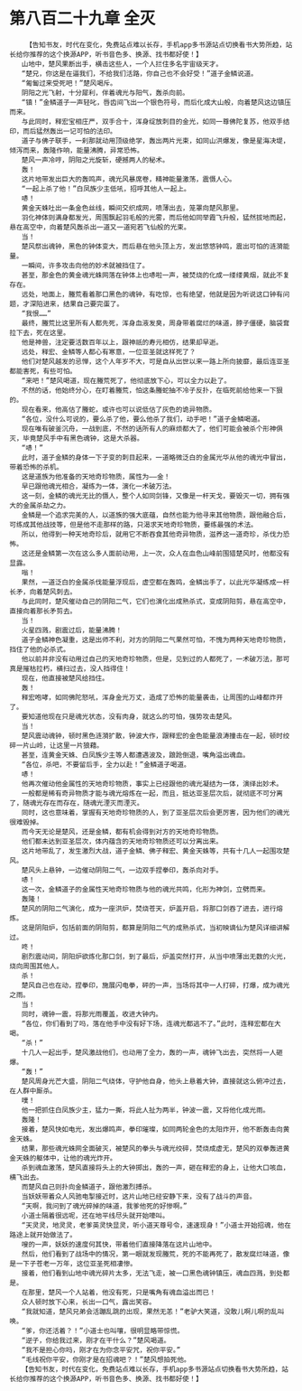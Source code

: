 # 第八百二十九章 全灭
        【告知书友，时代在变化，免费站点难以长存，手机app多书源站点切换看书大势所趋，站长给你推荐的这个换源APP，听书音色多、换源、找书都好使！】
       山地中，楚风果断出手，横击这些人，一个人拦住多名宇宙级天才。
       “楚兄，你这是在逼我们，不给我们活路，你自己也不会好受！”道子金鳞说道。
       “匍匐过来受死吧！”楚风喝斥。
       阴阳之光飞射，十分犀利，伴着魂光与阳气，轰杀向前。
       “镇！”金鳞道子一声轻叱，唇齿间飞出一个银色符号，而后化成大山般，向着楚风这边镇压而来。
       与此同时，释宏宝相庄严，双手合十，浑身绽放刺目的金光，如同一尊佛陀复苏，他双手结印，而后猛然轰出一记可怕的法印。
       道子与佛子联手，一刹那就动用顶级绝学，轰出两片光束，如同山洪爆发，像是星海决堤，倾泻而来，轰隆作响，能量沸腾，异常恐怖。
       楚风一声冷哼，阴阳之光旋斩，硬撼两人的秘术。
       轰！
       这片地带发出巨大的轰鸣声，魂光风暴席卷，精神能量激荡，震慑人心。
       “一起上杀了他！”白凤族少主低吼，招呼其他人一起上。
       哧！
       黄金天蛛吐出一条金色丝线，瞬间交织成网，喷薄出去，笼罩向楚风那里。
       羽化神体则满身都发光，周围飘起羽毛般的光雾，而后他如同举霞飞升般，猛然拔地而起，悬在高空中，向着楚风轰杀出一道又一道宛若飞仙般的光束。
       当！
       楚风祭出魂钟，黑色的钟体变大，而后悬在他头顶上方，发出悠悠钟鸣，震出可怕的涟漪能量。
       一瞬间，许多攻击向他的妙术就被挡住了。
       甚至，那金色的黄金魂光蛛网落在钟体上也哧啦一声，被焚烧的化成一缕缕黄烟，就此不复存在。
       远处，地面上，螣荒看着那口黑色的魂钟，有吃惊，也有绝望，他就是因为听说这口钟有问题，才深陷进来，结果自己要完蛋了。
       “我恨……”
       最终，螣荒比这里所有人都先死，浑身血液发臭，周身带着腐烂的味道，脖子僵硬，脑袋耷拉下去，死在这里。
       他是神兽，注定要活数百年以上，跟神祇的寿元相仿，结果却早逝。
       远处，释宏、金鳞等人都心有寒意，一位亚圣就这样死了？
       他们对楚风越发的忌惮，这个人年岁不大，可是自从出世以来一路上所向披靡，最后连亚圣都能害死，有些可怕。
       “来吧！”楚风喝道，现在螣荒死了，他彻底放下心，可以全力以赴了。
       不然的话，他始终分心，在盯着螣荒，怕这条螣蛇抽不冷子反扑，在临死前给他来一下狠的。
       现在看来，他高估了螣蛇，或许也可以说低估了灰色的诡异物质。
       “各位，没什么可说的，要么杀了他，要么他杀了我们，动手吧！”道子金鳞喝道。
       现在唯有破釜沉舟，一战到底，不然的话所有人的麻烦都大了，他们可能会被杀个形神俱灭，毕竟楚风手中有黑色魂钟，这是大杀器。
       “哧！”
       此时，道子金鳞的身体一下子变的刺目起来，一道略微泛白的金属光华从他的魂光中冒出，带着恐怖的杀机。
       这是道族为他准备的天地奇珍物质，属性为——金！
       早已跟他魂光相合，凝练为一体，演化一术破万法。
       这一刻，金鳞的魂光无比的慑人，整个人如同剑锋，又像是一杆天戈，要毁灭一切，拥有强大的金属杀劫之力。
       金鳞是一个追求完美的人，以道族的强大底蕴，自然也能为他寻来其他物质，跟他融合后，可练成其他战技等，但是他不走那样的路，只渴求天地奇珍物质，要练最强的术法。
       所以，他得到一种天地奇珍后，就用它不断吞食其他奇异物质，滋养这一道奇珍，杀伐力恐怖。
       这还是金鳞第一次在这么多人面前动用，上一次，众人在血色山峰前围猎楚风时，他都没有显露。
       嗡！
       果然，一道泛白的金属杀伐能量浮现后，虚空都在轰鸣，金鳞出手了，以此光华凝练成一杆长矛，向着楚风刺去。
       与此同时，楚风催动自己的阴阳二气，它们也演化出成熟杀式，变成阴阳剪，悬在高空中，直接向着那长矛剪去。
       当！
       火星四溅，剧震过后，能量沸腾！
       道子金鳞神色凝重，这是出师不利，对方的阴阳二气果然可怕，不愧为两种天地奇珍物质，挡住了他的必杀式。
       他以前并非没有动用过自己的天地奇珍物质，但是，见到过的人都死了，一术破万法，那可真是摧枯拉朽，横扫过去，没人挡得住！
       现在，他直接被楚风给挡住。
       轰！
       释宏咆哮，如同佛陀怒吼，浑身金光万丈，造成了恐怖的能量袭击，让周围的山峰都炸开了。
       要知道他现在只是魂光状态，没有肉身，就这么的可怕，强势攻击楚风。
       当！
       楚风震动魂钟，顿时黑色涟漪扩散，钟波大作，跟释宏的金色能量浪涛撞击在一起，顿时绞碎一片山岭，让这里一片狼藉。
       甚至，连黄金天蛛、白凤族少主等人都遭遇波及，踉跄倒退，嘴角溢出魂血。
       “各位，杀吧，不要留后手，全力以赴！”金鳞道子喝道。
       哧！
       他再次催动他金属性的天地奇珍物质，事实上已经跟他的魂光凝结为一体，演绎出妙术。
       一般都是稀有奇异物质才能与魂光熔炼在一起，而且，抵达亚圣层次后，就彻底不可分离了，随魂光存在而存在，随魂光湮灭而湮灭。
       同时，这也意味着，掌握有天地奇珍物质的人，到了亚圣层次后会更厉害，因为他们的魂光很难毁掉。
       而今天无论是楚风，还是金鳞，都有机会得到对方的天地奇珍物质。
       他们都未达到亚圣层次，体内蕴含的天地奇珍物质还可以分离出来。
       这片地带乱了，发生激烈大战，道子金鳞、佛子释宏、黄金天蛛等，共有十几人一起围攻楚风。
       楚风头上悬钟，一边催动阴阳二气，一边双手捏拳印，轰杀向对手。
       哧！
       这一次，金鳞道子的金属性天地奇珍物质与他的魂光共鸣，化形为神剑，立劈而来。
       轰隆！
       楚风的阴阳二气演化，成为一座洪炉，焚烧苍天，炉盖开启，将那口剑吞了进去，进行熔炼。
       这是阴阳炉，包括前面的阴阳剪，都算是阴阳二气的成熟杀式，当初映谪仙为楚风详细讲解过。
       咚！
       剧烈震动间，阴阳炉欲炼化那口剑，到了最后，炉盖突然打开，从当中喷薄出无数的火光，烧向周围其他人。
       杀！
       楚风自己也在动，捏拳印，施展闪电拳，砰的一声，当场将其中一人打碎，打爆，成为魂光之雨。
       当！
       同时，魂钟一震，将那光雨覆盖，收进大钟内。
       “各位，你们看到了吗，落在他手中没有好下场，连魂光都逃不了。”此时，连释宏都在大喝。
       “杀！”
       十几人一起出手，楚风激战他们，也动用了全力，轰的一声，魂钟飞出去，突然将一人砸爆。
       “轰！”
       楚风周身光芒大盛，阴阳二气绕体，守护他自身，他头上悬着大钟，直接就这么俯冲过去，在人群中厮杀。
       噗！
       他一把抓住白凤族少主，猛力一撕，将此人扯为两半，钟波一震，又将他化成光雨。
       轰隆！
       接着，楚风快如电光，发出爆鸣声，拳印璀璨，如同两轮金色的太阳炸开，他不断轰击向黄金天蛛。
       结果，那些魂光蛛网全面破灭，被楚风的拳头与魂光绞碎，焚烧成虚无，楚风的双拳轰进黄金天蛛的躯体中，让他的魂光炸开。
       杀到魂血激荡，楚风直接将头上的大钟掷出，轰的一声，砸在释宏的身上，让他大口咳血，横飞出去。
       而楚风自己则扑向金鳞道子，跟他激烈搏杀。
       当妖妖带着众人风驰电掣接近时，这片山地已经安静下来，没有了战斗的声音。
       “天啊，我问到了魂光碎掉的味道，我爹他死的好惨啊。”
       小道士隔着很远呢，还在地平线尽头就开始嚎叫。
       “天灵灵，地灵灵，老爹英灵快显灵，听小道天尊号令，速速现身！”小道士开始招魂，他在路途上就开始做法了。
       嗖的一声，妖妖的速度何其快，带着他们直接降落在这片山地中。
       然后，他们看到了战场中的情况，第一眼就发现螣荒，死的不能再死了，散发腐烂味道，像是一下子苍老一万年，这位亚圣死相凄惨。
       接着，他们看到山地中魂光碎片太多，无法飞走，被一口黑色魂钟镇压，魂血四溅，到处都是。
       在那里，楚风一个人站着，他没有死，只是嘴角有魂血溢出而已！
       众人顿时放下心来，长出一口气，露出笑容。
       “我就知道，楚风兄弟会活蹦乱跳的出现，果然无恙！”老驴大笑道，没敢儿啊儿啊的乱叫唤。
       “爹，你还活着？！”小道士也叫嚷，很明显略带惊慌。
       “逆子，你给我过来，刚才在干什么？”楚风喝道。
       “我不是担心你吗，刚才在为你念平安咒，祝你平安。”
       “毛线祝你平安，你刚才是在招魂吧？！”楚风想拍死他。
       【告知书友，时代在变化，免费站点难以长存，手机app多书源站点切换看书大势所趋，站长给你推荐的这个换源APP，听书音色多、换源、找书都好使！】